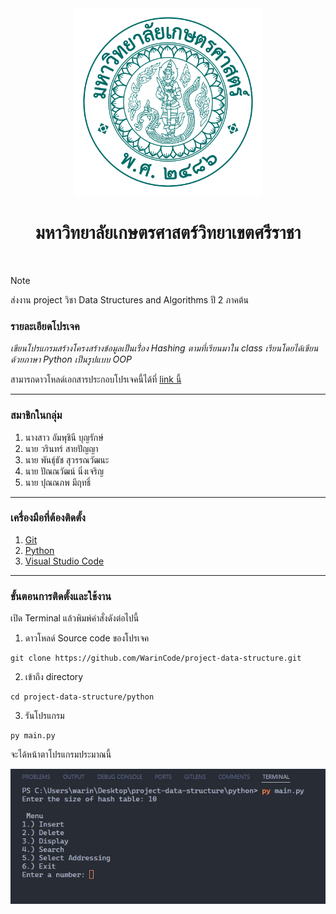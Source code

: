 <div align="center">
  <img src="./img/KU.png" width="300px" height="300px">
  <h1><b>มหาวิทยาลัยเกษตรศาสตร์วิทยาเขตศรีราชา</b></h1>
  <br>
</div>

> [!NOTE]
> ส่งงาน project วิชา Data Structures and Algorithms ปี 2 ภาคต้น

### รายละเอียดโปรเจค
*เขียนโปรแกรมสร้างโครงสร้างข้อมูลเป็นเรื่่อง Hashing ตามที่เรียนมาใน class เรียนโดยได้เขียนด้วยภาษา Python เป็นรูปแบบ OOP*

สามารถดาวโหลด์เอกสารประกอบโปรเจคนี้ได้ที่ [link นี้]()

---

### สมาชิกในกลุ่ม
1. นางสาว อัมพุชินี บุญรักษ์
2. นาย วรินทร์ สายปัญญา
3. นาย พันธุ์ธัช สุวรรณวัฒนะ
4. นาย ปัณณวัฒน์ นิ่งเจริญ
5. นาย ปุณณภพ มีฤทธิ์

---

### เครื่องมือที่ต้องติดตั้ง
1. [Git](https://git-scm.com/downloads)
2. [Python](https://www.python.org/)
3. [Visual Studio Code](https://code.visualstudio.com/)

---

### ขั้นตอนการติดตั้งและใช้งาน
เปิด Terminal แล้วพิมพ์คำสั่งดังต่อไปนี้

1. ดาวโหลด์ Source code ของโปรเจค
```
git clone https://github.com/WarinCode/project-data-structure.git
```

2. เข้าถึง directory
```
cd project-data-structure/python
```

3. รันโปรแกรม
```
py main.py
```

จะได้หน้าตาโปรแกรมประมาณนี้

![](./img/img.jpg)
